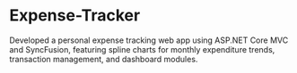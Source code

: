 # Expense-Tracker

Developed a personal expense tracking web app using ASP.NET Core MVC and SyncFusion, featuring spline charts for monthly expenditure trends, transaction management, and dashboard modules.
